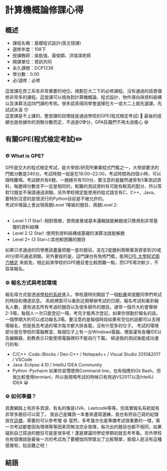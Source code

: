 # 計算機概論修課心得

## 概述
- 課程名稱：基礎程式設計(英文授課)
- 選修年度：108下
- 授課教師：吳凱強、黃俊穎、洪瑞鴻老師
- 開課單位：資訊共同  
- 永久課號：DCP1236
- 學分數：0.00
- 必/選修：必修

這堂課在資工系有非常重要的地位，規劃在大二下的必修課程。沒有通過的話會擋修非常多的課程。這堂課可以視為對計算機概論、程式設計、物件導向與資料結構以及演算法這四門課的考核。很多認真得同學會選擇在大一或大二上就先選課，先試試水溫 😙 <br/>
這堂課是不上課的，整堂課的目標就是通過學校的GPE(程式檢定考試) 🏁 最後的成績也是依據你的測驗分數而定，不過是0學分，GPA狂魔們不用太過擔心 😅

## 有關GPE(程式檢定考試)✏️

### ⚙️ What is GPE?
GPE是交大的程式檢定考試，是大學部/研究所畢業程式門檻之一，大學部要求的門檻分數是240分。考試時間一般是在18:00~22:00，考試時間為四個小時，可以隨時離場。考試總共有6題，一題總共有100分，要注意的是雖然通常有5筆測試資料，每題得分數並不一定是相同的，較難的測試資料有可能有較高的配分，所以答對12題並不保證通過測驗。另外學校規定能使用的程式語言有C、C++、Java，要特別注意的是很流行的Python目前是不被允許的。
<br/>
考試中理論上會出現兩題Level 1等級的題目，兩題Level 2:
<br/><br/>

- Level 1  (1 Star) :相對簡單，使用直覺或基本邏輯就能解題或只應用到非常基礎的資料結構
- Level 2  (2 Star) :使用到資料結構或基礎的演算法就能解題
- Level 2+ (3 Star+):其他較困難的題目

如果只求通過的同學應該盡量把握一星的題目，並在2星題利用簡單測資拿到20或40分即可通過測驗。另外要提的是，這門課也有免修門檻，能用[CPE 大學程式能力檢定](https://cpe.cse.nsysu.edu.tw) 來抵免，相比起來學校的GPE題目會比較困難一點，而CPE場次較少，不容易報名。

### ⚙️ 報名方式與考試環境
報名得方式是透過[學校的系統](http://gpe3.acm-icpc.tw/)進入，學校還特別開設了一個[粉專](https://www.facebook.com/nctupe)來提醒同學們考試的時段和傳達訊息。
系統裡面可以看到近期舉辦考試的日期，報名考試和看到報名人數，還有過去所有考過的題目以及很多額外的題目。通常一個月大約會舉辦2-3場，每個人一次只能登記一場，考完才能再次登記，如果你很勤於報名的話，一個學期大約可以成功報名3場。要注意的是每個時段如果有空位的話都可以去現場報名，但是我去考過的場次每次都大排長龍，沒有什麼多的位子。
考試的環境部分是在學校的電腦教室，每個位子上有一台Windows電腦，裡面灌有各種IDE以及編輯器，助教表示只能使用電腦裡的不能自行下載。
經過我的測試後能成功運行的有:<br/>

- C/C++ :Code::Blocks / Dev-C++ / Notepad++ / Visual Studio 2010&2017 / VSCode
- Java  :Eclipse 4.10 / IntelliJ IDEA Community 
- Python :Pycharm
如果你習慣使用Command line，也有相應的Git Bash。但我比較會用termianl，所以我現場考試的時候只有用過VS2017以及IntelliJ IDEA 😀

### ⚙️ 如何準備？
其實網路上有許多資源，有名的像是UVA、Leetcode等等。但其實報名系統就有非常多題目可以寫了。
我自己是購買一本書來邊寫邊練，我也有把自己寫的紀錄放在[這裡](https://github.com/hankshyu/CPE-solution-in-Java)，需要的可以參考喔 😄
當然，多考幾次也是準備考試很重要的一環，第一次考試都會因為環境等等因素而無法完全發揮，每次出的題目也都不相同，如果碰到自己寫過的題目可是差很多呢！還是建議同學從學期初就去考考看。另外學校也有個傳說是最後一次的考試為了要體恤同學匯出了比較簡單，我個人是沒有這種感覺啦，姑且聽之吧！

## 結語


